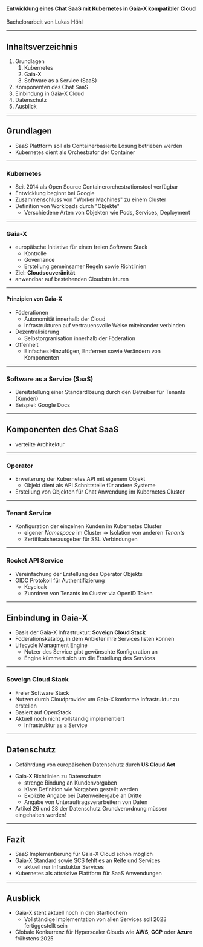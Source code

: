 #### Entwicklung eines Chat SaaS mit Kubernetes in Gaia-X kompatibler Cloud

Bachelorarbeit von Lukas Höhl

---

## Inhaltsverzeichnis 

1. Grundlagen
   1. Kubernetes
   2. Gaia-X
   3. Software as a Service (SaaS)
2. Komponenten des Chat SaaS
3. Einbindung in Gaia-X Cloud
4. Datenschutz
5. Ausblick

---

## Grundlagen
- SaaS Plattform soll als Containerbasierte Lösung betrieben werden
- Kubernetes dient als Orchestrator der Container

---

### Kubernetes

- Seit 2014 als Open Source Containerorchestrationstool verfügbar
- Entwicklung beginnt bei Google
- Zusammenschluss von "Worker Machines" zu einem Cluster
- Definition von Workloads durch "Objekte"
  - Verschiedene Arten von Objekten wie Pods, Services, Deployment

---

### Gaia-X

- europäische Initiative für einen freien Software Stack
  - Kontrolle
  - Governance 
  - Erstellung gemeinsamer Regeln sowie Richtlinien
- Ziel: **Cloudsouveränität**
- anwendbar auf bestehenden Cloudstrukturen

---

#### Prinzipien von Gaia-X
- Föderationen
  - Autonomität innerhalb der Cloud
  - Infrastrukturen auf vertrauensvolle Weise miteinander verbinden
- Dezentralisierung
  - Selbstorgranisation innerhalb der Föderation
- Offenheit
  - Einfaches Hinzufügen, Entfernen sowie Verändern von Komponenten

---

### Software as a Service (SaaS)
- Bereitstellung einer Standardlösung durch den Betreiber für Tenants (Kunden)
- Beispiel: Google Docs

---

## Komponenten des Chat SaaS
- verteilte Architektur
<!-- TODO: Bild einfügen -->

---

### Operator
<!-- TODO: Bild einfügen -->
- Erweiterung der Kubernetes API mit eigenem Objekt
  - Objekt dient als API Schnittstelle für andere Systeme
- Erstellung von Objekten für Chat Anwendung im Kubernetes Cluster

---

### Tenant Service
- Konfiguration der einzelnen Kunden im Kubernetes Cluster
  - eigener *Namespace* im Cluster -> Isolation von anderen *Tenants*
  - Zertifikatsherausgeber für SSL Verbindungen

---

### Rocket API Service
- Vereinfachung der Erstellung des Operator Objekts
- OIDC Protokoll für Authentifizierung
  - Keycloak
  - Zuordnen von Tenants im Cluster via OpenID Token

---

## Einbindung in Gaia-X
- Basis der Gaia-X Infrastruktur: **Soveign Cloud Stack**
- Föderationskatalog, in dem Anbieter ihre Services listen können
- Lifecycle Managment Engine
  - Nutzer des Service gibt gewünschte Konfiguration an
  - Engine kümmert sich um die Erstellung des Services
<!-- TODO: Bild einfügen für LCM Engine Workflow -->

---

### Soveign Cloud Stack
- Freier Software Stack
- Nutzen durch Cloudprovider um Gaia-X konforme Infrastruktur zu erstellen
- Basiert auf OpenStack
- Aktuell noch nicht vollständig implementiert
  - Infrastruktur as a Service

---

## Datenschutz
- Gefährdung von europäischen Datenschutz durch **US Cloud Act**
<!-- TODO: Note für US Cloud ACt -->
- Gaia-X Richtlinien zu Datenschutz:
  - strenge Bindung an Kundenvorgaben
  - Klare Definition wie Vorgaben gestellt werden
  - Explizite Angabe bei Datenweitergabe an Dritte
  - Angabe von Unterauftragsverarbeitern von Daten
- Artikel 26 und 28 der Datenschutz Grundverordnung müssen eingehalten werden!
<!-- TODO: Recherchieren von den Artikeln und als Note hinzugeben -->

---

## Fazit
- SaaS Implementierung für Gaia-X Cloud schon möglich
- Gaia-X Standard sowie SCS fehlt es an Reife und Services
  - aktuell nur Infrastuktur Services
- Kubernetes als attraktive Plattform für SaaS Anwendungen

---

## Ausblick
- Gaia-X steht aktuell noch in den Startlöchern
  - Vollständige Implementation von allen Services soll 2023 fertiggestellt sein
- Globale Konkurrenz für Hyperscaler Clouds wie **AWS**, **GCP** oder **Azure** frühstens 2025



